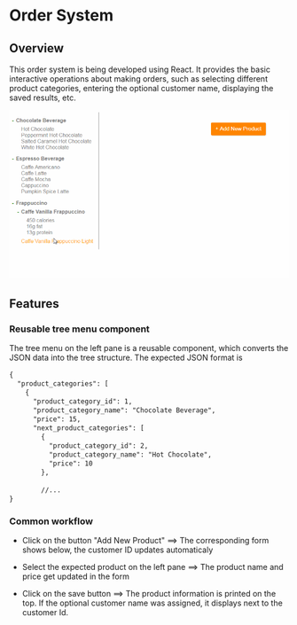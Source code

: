 # Order System

## Overview
This order system is being developed using React. It provides the basic interactive operations about making orders, such as selecting different product categories, entering the optional customer name, displaying the saved results, etc.

![alt text](https://github.com/Yu-Xueting/order-system/blob/master/docs/workflow.gif "common workflow")

## Features

### Reusable tree menu component
The tree menu on the left pane is a reusable component, which converts the JSON data into the tree structure. The expected JSON format is
```
{
  "product_categories": [
    {
      "product_category_id": 1,
      "product_category_name": "Chocolate Beverage",
      "price": 15,
      "next_product_categories": [
        {
          "product_category_id": 2,
          "product_category_name": "Hot Chocolate",
          "price": 10
        },

        //...
}
```

### Common workflow
* Click on the button "Add New Product" ==> The corresponding form shows below, the customer ID updates automaticaly

* Select the expected product on the left pane ==> The product name and price get updated in the form

* Click on the save button ==> The product information is printed on the top. If the optional customer name was assigned, it displays next to the customer Id.  
